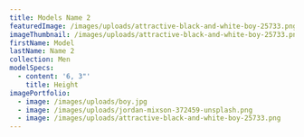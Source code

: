 ```yaml
---
title: Models Name 2
featuredImage: /images/uploads/attractive-black-and-white-boy-25733.png
imageThumbnail: /images/uploads/attractive-black-and-white-boy-25733.png
firstName: Model
lastName: Name 2
collection: Men
modelSpecs:
  - content: '6, 3"'
    title: Height
imagePortfolio:
  - image: /images/uploads/boy.jpg
  - image: /images/uploads/jordan-mixson-372459-unsplash.png
  - image: /images/uploads/attractive-black-and-white-boy-25733.png
---
```


